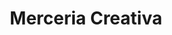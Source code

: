 ---
title: "Merceria Creativa"
url: /san-fernando-del-valle-de-catamarca/merceria-creativa/
shop: Allgemein
---